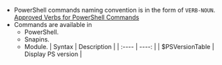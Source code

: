 - PowerShell commands naming convention is in the form of `VERB-NOUN`. 
[Approved Verbs for PowerShell Commands](https://learn.microsoft.com/en-us/powershell/scripting/developer/cmdlet/approved-verbs-for-windows-powershell-commands?view=powershell-7.4)
- Commands are available in 
   - PowerShell.
   - Snapins.
   - Module.
| Syntax      | Description |
| :----       |     ----:   |
| $PSVersionTable | Display PS version |
<!-- | Get-PSSnapin | commands in Snapin (for 1.0 v) |
| Get-PSSnapin -Registered |  commands in Registered Snapin |
| Get-Module | Available Modules |
| Get-Module -ListAvailable | List of Commands in Module |
| Import-Module -name TroubleshootingPack | Importing a module name|
| Get-Command -Module TroubleshootingPack | Get commands in the module |
| Get-Command -Name *log* | Commands that contain log |
| Get-Command -Name *log* -CommandType Cmdlet | Commands that contain log in Command Type Cmdlet |
| Get-Command -Name *log* -CommandType Cmdlet,Function | Commands that contain log in different Command Type
| Get-Command -Verb get -Noun *log* | To get Commands with naming convention |
| Get-Command -verb get -Noun *service* | To get Commands with naming convention |
| get-aduser -Filter * | Active Directory is not available so it wont work |
| $env:PSModulePath | Path where enviroment variables are stored |
| Get-Service | Display status of service | -->